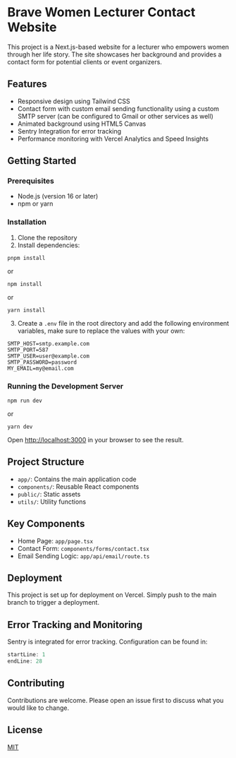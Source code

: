 # Brave Women Lecturer Contact Website

This project is a Next.js-based website for a lecturer who empowers women through her life story. The site showcases her background and provides a contact form for potential clients or event organizers.

## Features

- Responsive design using Tailwind CSS
- Contact form with custom email sending functionality using a custom SMTP server (can be configured to Gmail or other services as well)
- Animated background using HTML5 Canvas
- Sentry Integration for error tracking
- Performance monitoring with Vercel Analytics and Speed Insights

## Getting Started

### Prerequisites

- Node.js (version 16 or later)
- npm or yarn

### Installation

1. Clone the repository
2. Install dependencies:


```
pnpm install
```

or

```
npm install
```

or

```
yarn install
```


3. Create a `.env` file in the root directory and add the following environment variables, make sure to replace the values with your own:

```
SMTP_HOST=smtp.example.com
SMTP_PORT=587
SMTP_USER=user@example.com
SMTP_PASSWORD=password
MY_EMAIL=my@email.com
```

### Running the Development Server

```
npm run dev
```

or

```
yarn dev
```

Open [http://localhost:3000](http://localhost:3000) in your browser to see the result.

## Project Structure

- `app/`: Contains the main application code
- `components/`: Reusable React components
- `public/`: Static assets
- `utils/`: Utility functions

## Key Components

- Home Page: `app/page.tsx`
- Contact Form: `components/forms/contact.tsx`
- Email Sending Logic: `app/api/email/route.ts`

## Deployment

This project is set up for deployment on Vercel. Simply push to the main branch to trigger a deployment.

## Error Tracking and Monitoring

Sentry is integrated for error tracking. Configuration can be found in:

```typescript:sentry.client.config.ts
startLine: 1
endLine: 28
```

## Contributing

Contributions are welcome. Please open an issue first to discuss what you would like to change.

## License

[MIT](https://choosealicense.com/licenses/mit/)
